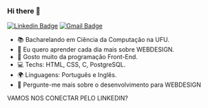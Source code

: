 ### Hi there 🚀


[![Linkedin Badge](https://img.shields.io/badge/-LinkedIn-blue?style=flat-square&logo=Linkedin&logoColor=white&link=https://www.linkedin.com/in/jpchagas/)](https://www.linkedin.com/in/jpchagas/)
[![Gmail Badge](https://img.shields.io/badge/-Gmail-c14438?style=flat-square&logo=Gmail&logoColor=white&link=mailto:jpchagas@ufu.br)](mailto:jpchagas@ufu.br/)

- 📚 Bacharelando em Ciência da Computação na UFU.
- 🌱 Eu quero aprender cada dia mais sobre WEBDESIGN.
- 💙 Gosto muito da programação Front-End.
- 💻 Techs: HTML, CSS, C, PostgreSQL.
- 🌍 Linguagens: Português e Inglês.
- 💬 Pergunte-me mais sobre o desenvolvimento para WEBDESIGN

VAMOS NOS CONECTAR PELO LINKEDIN? 

